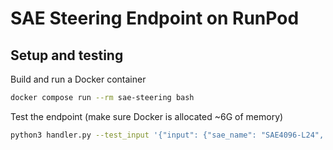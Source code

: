 # SAE Steering Endpoint on RunPod

## Setup and testing

Build and run a Docker container

```bash
docker compose run --rm sae-steering bash
```

Test the endpoint (make sure Docker is allocated ~6G of memory)

```bash
python3 handler.py --test_input '{"input": {"sae_name": "SAE4096-L24", "sequence": "TTCCPSIVARSNFNVCRLPGTPEALCATYTGCIIIPGATCPGDYAN", "dim": 220, "multiplier": 1}}'
```
